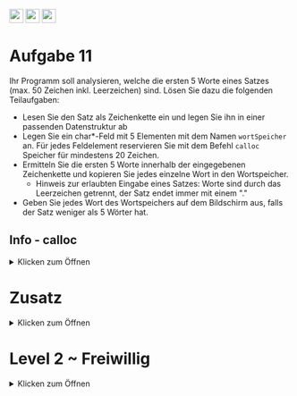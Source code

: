 <a href="https://github.com/hshf1/VorlesungC/discussions"><img src="https://img.shields.io/badge/Allgemein-Q%26A-informational?logo=github" height="25"/></a>
<a href="https://github.com/hshf1/VorlesungC/discussions/categories/02_übungsaufgaben"><img src="https://img.shields.io/badge/Übungsaufgaben-Q%26A-informational?logo=c" height="25"/></a>
<a href="https://github.com/hshf1/VorlesungC/discussions/16"><img src="https://img.shields.io/badge/Aufgabe_bewerten-red?logo=c" height="25"/></a>

# Aufgabe 11

Ihr Programm soll analysieren, welche die ersten 5 Worte eines Satzes (max. 50 Zeichen inkl. Leerzeichen) sind.
Lösen Sie dazu die folgenden Teilaufgaben:

- Lesen Sie den Satz als Zeichenkette ein und legen Sie ihn in einer passenden Datenstruktur ab
- Legen Sie ein char*-Feld mit 5 Elementen mit dem Namen ````wortSpeicher```` an. Für jedes Feldelement reservieren Sie mit dem Befehl ```calloc``` Speicher für mindestens 20 Zeichen.
- Ermitteln Sie die ersten 5 Worte innerhalb der eingegebenen Zeichenkette und kopieren Sie jedes einzelne Wort in den Wortspeicher. 
  - Hinweis zur erlaubten Eingabe eines Satzes: Worte sind durch das Leerzeichen getrennt, der Satz endet immer mit einem "."
- Geben Sie jedes Wort des Wortspeichers auf dem Bildschirm aus, falls der Satz weniger als 5 Wörter hat.


## Info - calloc
<details>
  <summary>Klicken zum Öffnen</summary>
  
  calloc reserviert Speicherplatz in Ihrem Rechner, setzt den Speicherinhalt auf 0 und gibt einen Zeiger auf die erste Stelle des Speichers zurück. malloc reserviert Speicher und gibt einen Pointer auf die erste Stelle des Speichers zurück, ohne den Speicher vorher auf 0 zu setzten.
 Beispielaufruf: 
  
  int \*pZeiger; 
	pZeiger = (int\*) calloc(5,sizeof(int));
  
  Verwendung von calloc:
 - Calloc gibt einen "untypisierten" void-Zeiger zurück. Durch ein Typecasting [(int*),(float*),...] kann der in den von Ihnen gewünschten Zeiger umgewandelt werden.
 - In dem Funktionsaufruf werden die Anzahl der Elemente und die Größe angegeben
    - calloc(5,4) -> Es wird Speicher für fünf Werte mit je 5 Byte reserviert (also 20 Byte ingesamt) 
    - calloc(5, sizeof(int)) -> Gute Praxis ist es, die Datengröße des Typs so einzutragen. Datentyp *int* umfasst nicht auf allen Systemen 4 Byte. Wenn doch, dann entspricht dies dem Aufruf calloc(5,4) 
  
  https://www.tutorialspoint.com/c_standard_library/c_function_calloc.htm
  
  </details>

# Zusatz 
<details>
  <summary>Klicken zum Öffnen</summary>
    
Erstellen Sie für Ihre Lösung ein Struktogramm.

</details>

# Level 2 ~ Freiwillig

<details>
  <summary>Klicken zum Öffnen</summary>
  
  WS 15
  
Um einen String zu verschlüsseln, wird folgender Algorithmus verwendet:
  
* Der String wird in Gruppen von vier Zeichen aufgeteilt.
* In jeder Gruppe werden die Zeichen auf den Positionen eins und drei, und zwei und vier jeweils ausgetauscht.
* Bei drei Zeichen wird das Zeichen auf der Position zwei nicht berührt.
* Die letzte Gruppe, die weniger als drei Zeichen beinhaltet, wird nicht modifiziert.
  
Beispielweise wird die Zeichenkette „Hallo Welt!“ in folgende 4er-Gruppen aufgeteilt:
  {H, a, l, l}, {o, , W, e}, {l, t, !}.
  
Durch den Austausch werden folgenden 4er-Gruppen gebildet.
  {l, l, H, a}, {W, e, o, }, {!, t, l}
  
Diese 4er-Gruppen werden als verschlüsselter String zusammengefasst:
  „llHaWeo !tl“
  
Bearbeiten Sie die folgenden Teilaufgaben. Bitte beachten Sie dabei, dass alle Aufgabenteile
unabhängig voneinander gelöst werden können! 
  
  a) Erstellen Sie ein Struktogramm, das den oben erläuterten Algorithmus beschreibt.
  
  b) Programmieren Sie eine Funktion void verschluessele_string (char str[]), die den oben geschilderten Algorithmus realisiert.
  
  c) In der Hauptfunktion implementieren Sie folgende Schritte:
  
* Lesen Sie einen String von der Tastatur ein
* Geben Sie den String zur Kontrolle auf dem Bildschirm aus
* Verschlüsseln Sie den angegebenen String basierend auf der Funktion verschluessele_string ()
* Geben Sie den resultierenden verschlüsselten String zur Kontrolle auf dem Bildschirm aus

</details>
